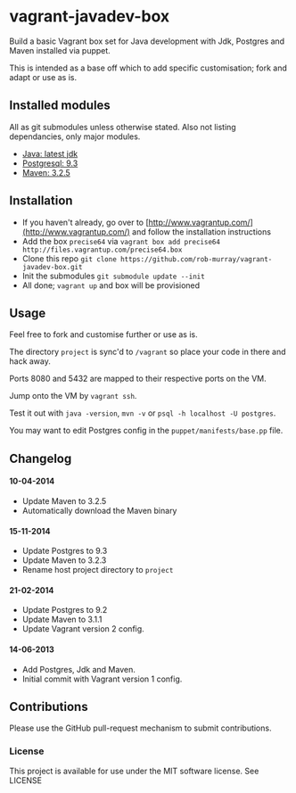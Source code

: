 vagrant-javadev-box
================

Build a basic Vagrant box set for Java development with Jdk, Postgres and Maven installed via puppet.

This is intended as a base off which to add specific customisation; fork and adapt or use as is.

## Installed modules

All as git submodules unless otherwise stated. Also not listing dependancies, only major modules.

* [Java: latest jdk](https://github.com/puppetlabs/puppetlabs-java)
* [Postgresql: 9.3](https://github.com/puppetlabs/puppet-postgresql)
* [Maven: 3.2.5](https://github.com/7terminals/puppet-maven)


## Installation

* If you haven't already, go over to [http://www.vagrantup.com/](http://www.vagrantup.com/) and follow the installation instructions
* Add the box `precise64` via `vagrant box add precise64 http://files.vagrantup.com/precise64.box`
* Clone this repo `git clone https://github.com/rob-murray/vagrant-javadev-box.git`
* Init the submodules `git submodule update --init`
* All done; `vagrant up` and box will be provisioned


## Usage

Feel free to fork and customise further or use as is.

The directory `project` is sync'd to `/vagrant` so place your code in there and hack away.

Ports 8080 and 5432 are mapped to their respective ports on the VM.

Jump onto the VM by `vagrant ssh`.

Test it out with `java -version`, `mvn -v` or `psql -h localhost -U postgres`.

You may want to edit Postgres config in the `puppet/manifests/base.pp` file.


## Changelog

#### 10-04-2014

* Update Maven to 3.2.5
* Automatically download the Maven binary

#### 15-11-2014

* Update Postgres to 9.3
* Update Maven to 3.2.3
* Rename host project directory to `project`

#### 21-02-2014

* Update Postgres to 9.2
* Update Maven to 3.1.1
* Update Vagrant version 2 config.

#### 14-06-2013

* Add Postgres, Jdk and Maven.
* Initial commit with Vagrant version 1 config.


## Contributions

Please use the GitHub pull-request mechanism to submit contributions.

### License

This project is available for use under the MIT software license.
See LICENSE

